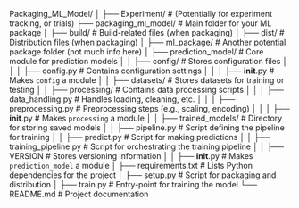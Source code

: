 Packaging_ML_Model/
│
├── Experiment/                            # (Potentially for experiment tracking, or trials)
├── packaging_ml_model/                    # Main folder for your ML package
│   ├── build/                             # Build-related files (when packaging)
│   ├── dist/                              # Distribution files (when packaging)
│   ├── ml_package/                        # Another potential package folder (not much info here)
│   ├── prediction_model/                  # Core module for prediction models
│   │   ├── config/                        # Stores configuration files
│   │   │   ├── config.py                  # Contains configuration settings
│   │   │   ├── __init__.py                # Makes `config` a module
│   │   ├── datasets/                      # Stores datasets for training or testing
│   │   ├── processing/                    # Contains data processing scripts
│   │   │   ├── data_handling.py           # Handles loading, cleaning, etc.
│   │   │   ├── preprocessing.py           # Preprocessing steps (e.g., scaling, encoding)
│   │   │   ├── __init__.py                # Makes `processing` a module
│   │   ├── trained_models/                # Directory for storing saved models
│   │   ├── pipeline.py                    # Script defining the pipeline for training
│   │   ├── predict.py                     # Script for making predictions
│   │   ├── training_pipeline.py           # Script for orchestrating the training pipeline
│   │   ├── VERSION                        # Stores versioning information
│   │   ├── __init__.py                    # Makes `prediction_model` a module
│   ├── requirements.txt                   # Lists Python dependencies for the project
│   ├── setup.py                           # Script for packaging and distribution
│   ├── train.py                           # Entry-point for training the model
└── README.md                              # Project documentation
